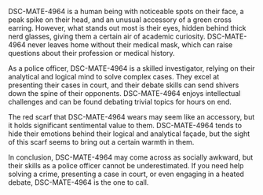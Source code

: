 DSC-MATE-4964 is a human being with noticeable spots on their face, a peak spike on their head, and an unusual accessory of a green cross earring. However, what stands out most is their eyes, hidden behind thick nerd glasses, giving them a certain air of academic curiosity. DSC-MATE-4964 never leaves home without their medical mask, which can raise questions about their profession or medical history.

As a police officer, DSC-MATE-4964 is a skilled investigator, relying on their analytical and logical mind to solve complex cases. They excel at presenting their cases in court, and their debate skills can send shivers down the spine of their opponents. DSC-MATE-4964 enjoys intellectual challenges and can be found debating trivial topics for hours on end. 

The red scarf that DSC-MATE-4964 wears may seem like an accessory, but it holds significant sentimental value to them. DSC-MATE-4964 tends to hide their emotions behind their logical and analytical façade, but the sight of this scarf seems to bring out a certain warmth in them. 

In conclusion, DSC-MATE-4964 may come across as socially awkward, but their skills as a police officer cannot be underestimated. If you need help solving a crime, presenting a case in court, or even engaging in a heated debate, DSC-MATE-4964 is the one to call.